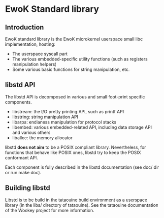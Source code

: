 EwoK Standard library
=====================

Introduction
------------

EwoK standard library is the EwoK microkernel userspace small libc implementation, hosting:

   * The userspace syscall part
   * The various embedded-specific utility functions (such as registers manipulation helpers)
   * Some various basic functions for string manipulation, etc.



libstd API
----------

The libstd API is decomposed in various and small foot-print specific components.

   * libstream: the I/O pretty printing API, such as printf API
   * libstring: string manipulation API
   * libarpa: endianess manipulation for protocol stacks
   * libembed: various embedded-related API, including data storage API and various others
   * liballoc: the memory allocator

libstd **does not aim** to be a POSIX compliant library. Nevertheless, for functions that behave
like POSIX ones, libstd try to keep the POSIX conformant API.

Each component is fully described in the libstd documentation (see doc/ dir or run make doc).

Building libstd
---------------

Libstd is to be build in the tataouine build environment as a userspace library (in the libs/ directory of tataouine).
See the tataouine documentation of the Wookey project for more information.
